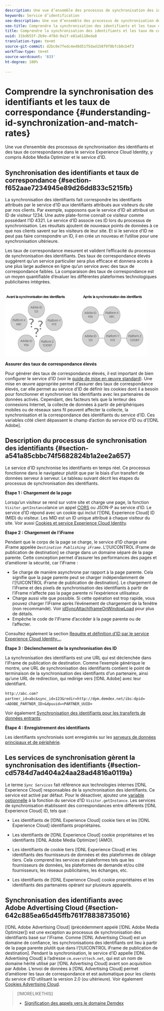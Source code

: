 ```yaml
---
description: Une vue d’ensemble des processus de synchronisation des identifiants et des taux de correspondance dans le service Experience Cloud Identity, y compris Adobe Media Optimizer et le service d’ID.
keywords: Service d’identification
seo-description: Une vue d’ensemble des processus de synchronisation des identifiants et des taux de correspondance dans le service Experience Cloud Identity, y compris Adobe Media Optimizer et le service d’ID.
seo-title: Comprendre la synchronisation des identifiants et les taux de correspondance
title: Comprendre la synchronisation des identifiants et les taux de correspondance
uuid: 31bd655f-2b9e-4f8d-9a1f-e81a6110eda8
translation-type: tm+mt
source-git-commit: d2bc0e7fedc4e48d51f5dad158f9f8bfcb0cb4f3
workflow-type: tm+mt
source-wordcount: '833'
ht-degree: 100%

---
```



# Comprendre la synchronisation des identifiants et les taux de correspondance {#understanding-id-synchronization-and-match-rates}

Une vue d’ensemble des processus de synchronisation des identifiants et des taux de correspondance dans le service Experience Cloud Identity, y compris Adobe Media Optimizer et le service d’ID.

## Synchronisation des identifiants et taux de correspondance {#section-f652aae7234945e89d26dd833c5215fb}

La synchronisation des identifiants fait correspondre les identifiants attribués par le service d’ID aux identifiants attribués aux visiteurs du site par nos clients. Par exemple, supposons que le service d’ID ait attribué un ID de visiteur 1234. Une autre plate-forme connaît ce visiteur comme possédant l’ID 4321. Le service d’ID associe ces ID lors du processus de synchronisation. Les résultats ajoutent de nouveaux points de données à ce que nos clients savent sur les visiteurs de leur site. Et si le service d’ID ne peut pas faire correspondre un ID, il en crée un nouveau et l’utilise pour une synchronisation ultérieure.

Les taux de correspondance mesurent et valident l’efficacité du processus de synchronisation des identifiants. Des taux de correspondance élevés suggèrent qu’un service particulier sera plus efficace et donnera accès à une plus large audience en ligne qu’un service avec des taux de correspondance faibles. La comparaison des taux de correspondance est un moyen quantifiable d’évaluer les différentes plateformes technologiques publicitaires intégrées.

![](assets/idsync2.png)

**Assurer des taux de correspondance élevés**

Pour générer des taux de correspondance élevés, il est important de bien configurer le service d’ID (voir le [guide de mise en œuvre standard](../implementation-guides/standard.md#concept-89cd0199a9634fc48644f2d61e3d2445)). Une mise en œuvre appropriée permet d’assurer des taux de correspondance élevés, car elle permet au service d’ID de définir les cookies dont il a besoin pour fonctionner et synchroniser les identifiants avec les partenaires de données activés. Cependant, des facteurs tels que la lenteur des connexions Internet, la collecte de données à partir de périphériques mobiles ou de réseaux sans fil peuvent affecter la collecte, la synchronisation et la correspondance des identifiants du service d’ID. Ces variables côté client dépassent le champ d’action du service d’ID ou d’[!DNL Adobe].

## Description du processus de synchronisation des identifiants {#section-a541a85cbbc74f5682824b1a2ee2a657}

Le service d’ID synchronise les identifiants en temps réel. Ce processus fonctionne dans le navigateur plutôt que par le biais d’un transfert de données serveur à serveur. Le tableau suivant décrit les étapes du processus de synchronisation des identifiants.

**Étape 1 : Chargement de la page**

Lorsqu’un visiteur se rend sur votre site et charge une page, la fonction `Visitor.getInstance`lance un appel [CORS](../reference/cors.md#concept-6c280446990d46d88ba9da15d2dcc758) ou JSON-P au service d’ID. Le service d’ID répond avec un cookie qui inclut l’[!DNL Experience Cloud] ID (MID) du visiteur. Les MID est un ID unique attribué à chaque visiteur du site. Voir aussi [Cookies et service Experience Cloud Identity](../introduction/cookies.md).

**Étape 2 : Chargement de l’iFrame**

Pendant que le corps de la page se charge, le service d’ID charge une iFrame appelée *`Destination Publishing iFrame`*. L’[!UICONTROL iFrame de publication de destination] se charge dans un domaine séparé de la page parente. Cette conception permet d’assurer les performances des pages et d’améliorer la sécurité, car l’iFrame :

* Se charge de manière asynchrone par rapport à la page parente. Cela signifie que la page parente peut se charger indépendamment de l’[!UICONTROL iFrame de publication de destination]. Le chargement de l’iFrame et des pixels de synchronisation des identifiants à partir de l’iFrame n’affecte pas la page parente ni l’expérience utilisateur.
* Charge aussi vite que possible. Si cette opération est trop rapide, vous pouvez charger l’iFrame après l’événement de chargement de la fenêtre (non recommandé). Voir [idSyncAttachIframeOnWindowLoad](../library/function-vars/idsyncattachiframeonwindowload.md#reference-b86b7112e0814a4c82c4e24c158508f4) pour plus de détails.
* Empêche le code de l’iFrame d’accéder à la page parente ou de l’affecter.

Consultez également la section [Requête et définition d’ID par le service Experience Cloud Identity...](../introduction/id-request.md#concept-2caacebb1d244402816760e9b8bcef6a).

**Étape 3 : Déclenchement de la synchronisation des ID**

La synchronisation des identifiants est une URL qui est déclenchée dans l’iFrame de publication de destination. Comme l’exemple générique le montre, une URL de synchronisation des identifiants contient le point de terminaison de la synchronisation des identifiants d’un partenaire, ainsi qu’une URL de redirection, qui redirige vers [!DNL Adobe] avec leur identifiant.

`http://abc.com?partner_id=abc&sync_id=123&redir=http://dpm.demdex.net/ibs:dpid=<ADOBE_PARTNER_ID>&dpuuid=<PARTNER_UUID>`

Voir également [Synchronisation des identifiants pour les transferts de données entrants](https://docs.adobe.com/content/help/fr-FR/audience-manager/user-guide/implementation-integration-guides/sending-audience-data/batch-data-transfer-process/id-sync-http.html).

**Étape 4 : Enregistrement des identifiants**

Les identifiants synchronisés sont enregistrés sur les [serveurs de données principaux et de périphérie](https://docs.adobe.com/content/help/fr-FR/audience-manager/user-guide/reference/system-components/components-edge.html).

## Les services de synchronisation gèrent la synchronisation des identifiants {#section-cd5784d7ad404a24aa28ad4816a0119a}

Le terme *`Sync Services`* fait référence aux technologies internes [!DNL Experience Cloud] responsables de la synchronisation des identifiants. Ce service est activé par défaut. Pour le désactiver, ajoutez une [variable optionnelle](../library/function-vars/disableidsync.md#reference-589d6b489ac64eddb5a7ff758945e414) à la fonction du service d’ID `Visitor.getInstance`. Les services de synchronisation établissent des correspondances entre différents [!DNL Experience Cloud] ID, tels que :

* Les identifiants de [!DNL Experience Cloud] cookie tiers et les [!DNL Experience Cloud] identifiants propriétaires.

* Les identifiants de [!DNL Experience Cloud] cookie propriétaires et les identifiants [!DNL Adobe Media Optimizer] (AMO).

* Les identifiants de cookie tiers [!DNL Experience Cloud] et les identifiants des fournisseurs de données et des plateformes de ciblage tiers. Cela comprend les services et plateformes tels que les fournisseurs de données, les plateformes de demande et/ou côté fournisseurs, les réseaux publicitaires, les échanges, etc.
* Les identifiants de [!DNL Experience Cloud] cookie propriétaires et les identifiants des partenaires opérant sur plusieurs appareils.

## Synchronisation des identifiants avec Adobe Advertising Cloud {#section-642c885ea65d45ffb761f78838735016}

[!DNL Adobe Advertising Cloud] (précédemment appelé [!DNL Adobe Media Optimizer]) est une exception au processus de synchronisation des identifiants basé sur l’iFrame. Comme [!DNL Advertising Cloud] est un domaine de confiance, les synchronisations des identifiants ont lieu à partir de la page parente plutôt que dans l’[!UICONTROL iFrame de publication de destination]. Pendant la synchronisation, le service d’ID appelle [!DNL Advertising Cloud] à l’adresse `cm.eversttech.net`, qui est un nom de domaine hérité utilisé par [!DNL Advertising Cloud] avant son acquisition par Adobe. L’envoi de données à [!DNL Advertising Cloud] permet d’améliorer les taux de correspondance et est automatique pour les clients du service d’ID utilisant la version 2.0 (ou ultérieure). Voir également [Cookies Advertising Cloud](https://docs.adobe.com/content/help/fr-FR/core-services/interface/ec-cookies/cookies-advertising-cloud.html).

>[!MORELIKETHIS]
>
>* [Signification des appels vers le domaine Demdex](https://docs.adobe.com/content/help/fr-FR/audience-manager/user-guide/reference/demdex-calls.html)

